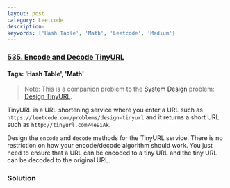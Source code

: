 ```yaml
---
layout: post
category: Leetcode
description: 
keywords: ['Hash Table', 'Math', 'Leetcode', 'Medium']
---
```

### [535. Encode and Decode TinyURL](https://leetcode.com/problems/encode-and-decode-tinyurl)

#### Tags: 'Hash Table', 'Math'

<div class="content__u3I1 question-content__JfgR"><div><blockquote>Note: This is a companion problem to the <a href="https://leetcode.com/discuss/interview-question/system-design/" target="_blank">System Design</a> problem: <a href="https://leetcode.com/discuss/interview-question/124658/Design-a-URL-Shortener-(-TinyURL-)-System/" target="_blank">Design TinyURL</a>.</blockquote>
<p>TinyURL is a URL shortening service where you enter a URL such as <code>https://leetcode.com/problems/design-tinyurl</code> and it returns a short URL such as <code>http://tinyurl.com/4e9iAk</code>.</p>
<p>Design the <code>encode</code> and <code>decode</code> methods for the TinyURL service. There is no restriction on how your encode/decode algorithm should work. You just need to ensure that a URL can be encoded to a tiny URL and the tiny URL can be decoded to the original URL.</p>
</div></div>

### Solution
